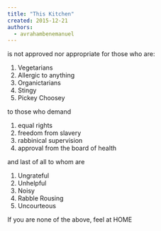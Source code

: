 ```yaml
---
title: "This Kitchen"
created: 2015-12-21
authors: 
  - avrahambenemanuel
---
```


is not approved nor appropriate for those who are:

1. Vegetarians
2. Allergic to anything
3. Organictarians
4. Stingy
5. Pickey Choosey

to those who demand

1. equal rights
2. freedom from slavery
3. rabbinical supervision
4. approval from the board of health

and last of all to whom are

1. Ungrateful
2. Unhelpful
3. Noisy
4. Rabble Rousing
5. Uncourteous

If you are none of the above, feel at HOME
